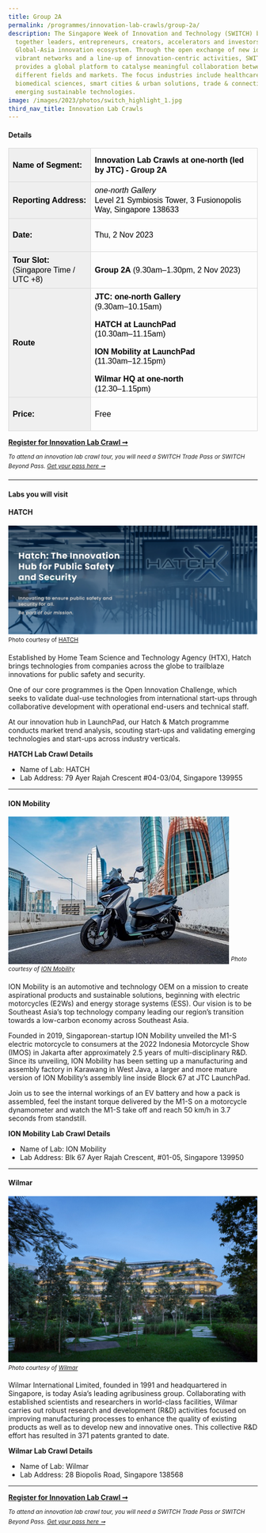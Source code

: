```yaml
---
title: Group 2A
permalink: /programmes/innovation-lab-crawls/group-2a/
description: The Singapore Week of Innovation and Technology (SWITCH) brings
  together leaders, entrepreneurs, creators, accelerators and investors from the
  Global-Asia innovation ecosystem. Through the open exchange of new ideas,
  vibrant networks and a line-up of innovation-centric activities, SWITCH
  provides a global platform to catalyse meaningful collaboration between
  different fields and markets. The focus industries include healthcare &
  biomedical sciences, smart cities & urban solutions, trade & connectivity, and
  emerging sustainable technologies.
image: /images/2023/photos/switch_highlight_1.jpg
third_nav_title: Innovation Lab Crawls
---
```

#### Details

<table style="border:none;border-collapse:collapse;"><colgroup><col width="240"><col width="576"></colgroup><tbody><tr style="height:50.4pt"><td style="border-left:solid #d9d9d9 1pt;border-right:solid #d9d9d9 1pt;border-bottom:solid #d9d9d9 1pt;border-top:solid #d9d9d9 1pt;vertical-align:middle;background-color:#efefef;padding:5.76pt 5.76pt 5.76pt 5.76pt;overflow:hidden;overflow-wrap:break-word;"><p style="line-height:1.2;margin-top:0pt;margin-bottom:0pt;" dir="ltr"><span style="font-size:12pt;font-family:Arial,sans-serif;color:#000000;background-color:transparent;font-weight:700;font-style:normal;font-variant:normal;text-decoration:none;vertical-align:baseline;white-space:pre;white-space:pre-wrap;">Name of Segment:</span></p></td><td style="border-left:solid #d9d9d9 1pt;border-right:solid #d9d9d9 1pt;border-bottom:solid #d9d9d9 1pt;border-top:solid #d9d9d9 1pt;vertical-align:middle;padding:5.76pt 5.76pt 5.76pt 5.76pt;overflow:hidden;overflow-wrap:break-word;"><p style="line-height:1.2;margin-top:0pt;margin-bottom:0pt;" dir="ltr"><span style="font-size:12pt;font-family:Arial,sans-serif;color:#000000;background-color:transparent;font-weight:700;font-style:normal;font-variant:normal;text-decoration:none;vertical-align:baseline;white-space:pre;white-space:pre-wrap;">Innovation Lab Crawls at one-north (led by JTC) - Group 2A</span></p></td></tr><tr style="height:50.4pt"><td style="border-left:solid #d9d9d9 1pt;border-right:solid #d9d9d9 1pt;border-bottom:solid #d9d9d9 1pt;border-top:solid #d9d9d9 1pt;vertical-align:middle;background-color:#efefef;padding:5.76pt 5.76pt 5.76pt 5.76pt;overflow:hidden;overflow-wrap:break-word;"><p style="line-height:1.2;margin-top:0pt;margin-bottom:0pt;" dir="ltr"><span style="font-size:12pt;font-family:Arial,sans-serif;color:#000000;background-color:transparent;font-weight:700;font-style:normal;font-variant:normal;text-decoration:none;vertical-align:baseline;white-space:pre;white-space:pre-wrap;">Reporting Address:</span></p></td><td style="border-left:solid #d9d9d9 1pt;border-right:solid #d9d9d9 1pt;border-bottom:solid #d9d9d9 1pt;border-top:solid #d9d9d9 1pt;vertical-align:middle;padding:5.76pt 5.76pt 5.76pt 5.76pt;overflow:hidden;overflow-wrap:break-word;"><p style="line-height:1.2;margin-top:0pt;margin-bottom:0pt;" dir="ltr"><span style="font-size:12pt;font-family:Arial,sans-serif;color:#000000;background-color:transparent;font-weight:400;font-style:italic;font-variant:normal;text-decoration:none;vertical-align:baseline;white-space:pre;white-space:pre-wrap;">one-north Gallery</span></p><p style="line-height:1.2;margin-top:0pt;margin-bottom:0pt;" dir="ltr"><span style="font-size:12pt;font-family:Arial,sans-serif;color:#000000;background-color:transparent;font-weight:400;font-style:normal;font-variant:normal;text-decoration:none;vertical-align:baseline;white-space:pre;white-space:pre-wrap;">Level 21 Symbiosis Tower, 3 Fusionopolis Way, Singapore 138633</span></p></td></tr><tr style="height:50.4pt"><td style="border-left:solid #d9d9d9 1pt;border-right:solid #d9d9d9 1pt;border-bottom:solid #d9d9d9 1pt;border-top:solid #d9d9d9 1pt;vertical-align:middle;background-color:#efefef;padding:5.76pt 5.76pt 5.76pt 5.76pt;overflow:hidden;overflow-wrap:break-word;"><p style="line-height:1.2;margin-top:0pt;margin-bottom:0pt;" dir="ltr"><span style="font-size:12pt;font-family:Arial,sans-serif;color:#000000;background-color:transparent;font-weight:700;font-style:normal;font-variant:normal;text-decoration:none;vertical-align:baseline;white-space:pre;white-space:pre-wrap;">Date:</span></p></td><td style="border-left:solid #d9d9d9 1pt;border-right:solid #d9d9d9 1pt;border-bottom:solid #d9d9d9 1pt;border-top:solid #d9d9d9 1pt;vertical-align:middle;padding:5.76pt 5.76pt 5.76pt 5.76pt;overflow:hidden;overflow-wrap:break-word;"><p style="line-height:1.38;margin-top:0pt;margin-bottom:0pt;" dir="ltr"><span style="font-size:12pt;font-family:Arial,sans-serif;color:#000000;background-color:transparent;font-weight:400;font-style:normal;font-variant:normal;text-decoration:none;vertical-align:baseline;white-space:pre;white-space:pre-wrap;">Thu, 2 Nov 2023</span></p></td></tr><tr style="height:50.4pt"><td style="border-left:solid #d9d9d9 1pt;border-right:solid #d9d9d9 1pt;border-bottom:solid #d9d9d9 1pt;border-top:solid #d9d9d9 1pt;vertical-align:middle;background-color:#efefef;padding:5.76pt 5.76pt 5.76pt 5.76pt;overflow:hidden;overflow-wrap:break-word;"><p style="line-height:1.2;margin-top:0pt;margin-bottom:0pt;" dir="ltr"><span style="font-size:12pt;font-family:Arial,sans-serif;color:#000000;background-color:transparent;font-weight:700;font-style:normal;font-variant:normal;text-decoration:none;vertical-align:baseline;white-space:pre;white-space:pre-wrap;">Tour Slot:</span></p><p style="line-height:1.2;margin-top:0pt;margin-bottom:0pt;" dir="ltr"><span style="font-size:12pt;font-family:Arial,sans-serif;color:#000000;background-color:transparent;font-weight:400;font-style:normal;font-variant:normal;text-decoration:none;vertical-align:baseline;white-space:pre;white-space:pre-wrap;">(Singapore Time / UTC +8)</span></p></td><td style="border-left:solid #d9d9d9 1pt;border-right:solid #d9d9d9 1pt;border-bottom:solid #d9d9d9 1pt;border-top:solid #d9d9d9 1pt;vertical-align:middle;padding:5.76pt 5.76pt 5.76pt 5.76pt;overflow:hidden;overflow-wrap:break-word;"><p style="line-height:1.2;margin-top:0pt;margin-bottom:0pt;" dir="ltr"><span style="font-size:12pt;font-family:Arial,sans-serif;color:#000000;background-color:transparent;font-weight:700;font-style:normal;font-variant:normal;text-decoration:none;vertical-align:baseline;white-space:pre;white-space:pre-wrap;">Group 2A</span><span style="font-size:12pt;font-family:Arial,sans-serif;color:#000000;background-color:transparent;font-weight:400;font-style:normal;font-variant:normal;text-decoration:none;vertical-align:baseline;white-space:pre;white-space:pre-wrap;"> (9.30am–1.30pm, 2 Nov 2023)</span></p></td></tr><tr style="height:50.4pt"><td style="border-left:solid #d9d9d9 1pt;border-right:solid #d9d9d9 1pt;border-bottom:solid #d9d9d9 1pt;border-top:solid #d9d9d9 1pt;vertical-align:middle;background-color:#efefef;padding:5.76pt 5.76pt 5.76pt 5.76pt;overflow:hidden;overflow-wrap:break-word;"><p style="line-height:1.2;margin-top:0pt;margin-bottom:0pt;" dir="ltr"><span style="font-size:12pt;font-family:Arial,sans-serif;color:#000000;background-color:transparent;font-weight:700;font-style:normal;font-variant:normal;text-decoration:none;vertical-align:baseline;white-space:pre;white-space:pre-wrap;">Route</span></p></td><td style="border-left:solid #d9d9d9 1pt;border-right:solid #d9d9d9 1pt;border-bottom:solid #d9d9d9 1pt;border-top:solid #d9d9d9 1pt;vertical-align:middle;padding:5.76pt 5.76pt 5.76pt 5.76pt;overflow:hidden;overflow-wrap:break-word;"><p style="line-height:1.2;margin-top:0pt;margin-bottom:0pt;" dir="ltr"><span style="font-size:12pt;font-family:Arial,sans-serif;color:#000000;background-color:transparent;font-weight:700;font-style:normal;font-variant:normal;text-decoration:none;vertical-align:baseline;white-space:pre;white-space:pre-wrap;">JTC: one-north Gallery</span></p><p style="line-height:1.2;margin-top:0pt;margin-bottom:0pt;" dir="ltr"><span style="font-size:12pt;font-family:Arial,sans-serif;color:#000000;background-color:transparent;font-weight:400;font-style:normal;font-variant:normal;text-decoration:none;vertical-align:baseline;white-space:pre;white-space:pre-wrap;">(9.30am–10.15am)</span></p><br><p style="line-height:1.2;margin-top:0pt;margin-bottom:0pt;" dir="ltr"><span style="font-size:12pt;font-family:Arial,sans-serif;color:#000000;background-color:transparent;font-weight:700;font-style:normal;font-variant:normal;text-decoration:none;vertical-align:baseline;white-space:pre;white-space:pre-wrap;">HATCH at LaunchPad</span></p><p style="line-height:1.2;margin-top:0pt;margin-bottom:0pt;" dir="ltr"><span style="font-size:12pt;font-family:Arial,sans-serif;color:#000000;background-color:transparent;font-weight:400;font-style:normal;font-variant:normal;text-decoration:none;vertical-align:baseline;white-space:pre;white-space:pre-wrap;">(10.30am–11.15am)</span></p><br><p style="line-height:1.2;margin-top:0pt;margin-bottom:0pt;" dir="ltr"><span style="font-size:12pt;font-family:Arial,sans-serif;color:#000000;background-color:transparent;font-weight:700;font-style:normal;font-variant:normal;text-decoration:none;vertical-align:baseline;white-space:pre;white-space:pre-wrap;">ION Mobility at LaunchPad</span></p><p style="line-height:1.2;margin-top:0pt;margin-bottom:0pt;" dir="ltr"><span style="font-size:12pt;font-family:Arial,sans-serif;color:#000000;background-color:transparent;font-weight:400;font-style:normal;font-variant:normal;text-decoration:none;vertical-align:baseline;white-space:pre;white-space:pre-wrap;">(11.30am–12.15pm)</span></p><br><p style="line-height:1.2;margin-top:0pt;margin-bottom:0pt;" dir="ltr"><span style="font-size:12pt;font-family:Arial,sans-serif;color:#000000;background-color:transparent;font-weight:700;font-style:normal;font-variant:normal;text-decoration:none;vertical-align:baseline;white-space:pre;white-space:pre-wrap;">Wilmar HQ at one-north</span></p><p style="line-height:1.2;margin-top:0pt;margin-bottom:0pt;" dir="ltr"><span style="font-size:12pt;font-family:Arial,sans-serif;color:#000000;background-color:transparent;font-weight:400;font-style:normal;font-variant:normal;text-decoration:none;vertical-align:baseline;white-space:pre;white-space:pre-wrap;">(12.30–1.15pm)</span></p></td></tr><tr style="height:50.4pt"><td style="border-left:solid #d9d9d9 1pt;border-right:solid #d9d9d9 1pt;border-bottom:solid #d9d9d9 1pt;border-top:solid #d9d9d9 1pt;vertical-align:middle;background-color:#efefef;padding:5.76pt 5.76pt 5.76pt 5.76pt;overflow:hidden;overflow-wrap:break-word;"><p style="line-height:1.2;margin-top:0pt;margin-bottom:0pt;" dir="ltr"><span style="font-size:12pt;font-family:Arial,sans-serif;color:#000000;background-color:transparent;font-weight:700;font-style:normal;font-variant:normal;text-decoration:none;vertical-align:baseline;white-space:pre;white-space:pre-wrap;">Price:</span></p></td><td style="border-left:solid #d9d9d9 1pt;border-right:solid #d9d9d9 1pt;border-bottom:solid #d9d9d9 1pt;border-top:solid #d9d9d9 1pt;vertical-align:middle;padding:5.76pt 5.76pt 5.76pt 5.76pt;overflow:hidden;overflow-wrap:break-word;"><p style="line-height:1.2;margin-top:0pt;margin-bottom:0pt;" dir="ltr"><span style="font-size:12pt;font-family:Arial,sans-serif;color:#000000;background-color:transparent;font-weight:400;font-style:normal;font-variant:normal;text-decoration:none;vertical-align:baseline;white-space:pre;white-space:pre-wrap;">Free</span></p></td></tr></tbody></table>

**[Register for Innovation Lab Crawl ➞](https://form.gov.sg/651a2ea118495900138c314a)**

<sup>*To attend an innovation lab crawl tour, you will need a SWITCH Trade Pass or SWITCH Beyond Pass. [Get your pass here ➞](/register)*</sup>

***

#### Labs you will visit

#### HATCH

![SWITCH Innovation Lab Crawls at HATCH](/images/2023/Lab%20Crawls/2023_switch_lab_crawls_hatch.png)
<sup>Photo courtesy of [HATCH](https://thehatchx.com/)</sup>

Established by Home Team Science and Technology Agency (HTX), Hatch brings technologies from companies across the globe to trailblaze innovations for public safety and security.

One of our core programmes is the Open Innovation Challenge, which seeks to validate dual-use technologies from international start-ups through collaborative development with operational end-users and technical staff.

At our innovation hub in LaunchPad, our Hatch &amp; Match programme conducts market trend analysis, scouting start-ups and validating emerging technologies and start-ups across industry verticals.

**HATCH Lab Crawl Details**
* Name of Lab: HATCH    
* Lab Address: 79 Ayer Rajah Crescent #04-03/04, Singapore 139955

***

#### ION Mobility
![SWITCH Innovation Lab Tours at ION Mobility](/images/2023/Lab%20Crawls/2023_switch_lab_crawls_ionmobility.jpg)
<sup>_Photo courtesy of [ION Mobility](https://ionmobility.com/)_</sup>
	
ION Mobility is an automotive and technology OEM on a mission to create aspirational products and sustainable solutions, beginning with electric motorcycles (E2Ws) and energy storage systems (ESS). Our vision is to be Southeast Asia’s top technology company leading our region’s transition towards a low-carbon economy across Southeast Asia.

Founded in 2019, Singaporean-startup ION Mobility unveiled the M1-S electric motorcycle to consumers at the 2022 Indonesia Motorcycle Show (IMOS) in Jakarta after approximately 2.5 years of multi-disciplinary R&amp;D. Since its unveiling, ION Mobility has been setting up a manufacturing and assembly factory in Karawang in West Java, a larger and more mature version of ION Mobility’s assembly line inside Block 67 at JTC LaunchPad.

Join us to see the internal workings of an EV battery and how a pack is assembled, feel the instant torque delivered by the M1-S on a motorcycle dynamometer and watch the M1-S take off and reach 50 km/h in 3.7 seconds from standstill.

**ION Mobility Lab Crawl Details**
* Name of Lab: ION Mobility
* Lab Address: Blk 67 Ayer Rajah Crescent, #01-05, Singapore 139950
	
***

#### Wilmar

![SWITCH Innovation Lab Tours at Wilmar](/images/2023/Lab%20Crawls/2023_switch_lab_crawls_wilmar.jpg)
<sup>_Photo courtesy of [Wilmar](https://www.wilmar-international.com/)_</sup>

Wilmar International Limited, founded in 1991 and headquartered in Singapore, is today Asia’s leading agribusiness group. Collaborating with established scientists and researchers in world-class facilities, Wilmar carries out robust research and development (R&amp;D) activities focused on improving manufacturing processes to enhance the quality of existing products as well as to develop new and innovative ones. This collective R&amp;D effort has resulted in 371 patents granted to date.

**Wilmar Lab Crawl Details**
* Name of Lab: Wilmar
* Lab Address: 28 Biopolis Road, Singapore 138568


***

**[Register for Innovation Lab Crawl ➞](https://form.gov.sg/651a2ea118495900138c314a)**

<sup>*To attend an innovation lab crawl tour, you will need a SWITCH Trade Pass or SWITCH Beyond Pass. [Get your pass here ➞](/register)*</sup>
